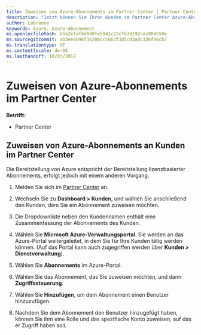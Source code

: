 ```yaml
---
title: Zuweisen von Azure-Abonnements im Partner Center | Partner Center
description: "Jetzt können Sie Ihren Kunden im Partner Center Azure-Abonnements zuweisen."
author: Labrenne
keywords: Azure, Azure-Abonnement
ms.openlocfilehash: b5a2e1afbd0d0fe5941c22cf67d192cec004559e
ms.sourcegitcommit: ab3ee8096f36206ccc663f3d5cd3adc336f86cb7
ms.translationtype: HT
ms.contentlocale: de-DE
ms.lasthandoff: 10/03/2017
---
```

# <a name="assign-azure-subscriptions-in-partner-center"></a>Zuweisen von Azure-Abonnements im Partner Center

**Betrifft:**

-  Partner Center
 
## <a name="assign-azure-subcriptions-to-your-customers-in-partner-center"></a>Zuweisen von Azure-Abonnements an Kunden im Partner Center

Die Bereitstellung von Azure entspricht der Bereitstellung lizenzbasierter Abonnements, erfolgt jedoch mit einem anderen Vorgang.
 
1. Melden Sie sich im [Partner Center](https://na01.safelinks.protection.outlook.com/?url=https%3A%2F%2Fpartnercenter.microsoft.com%2F&data=02%7C01%7Cv-keimag%40microsoft.com%7C6f107d2337fa483b078e08d4efba2d13%7C72f988bf86f141af91ab2d7cd011db47%7C1%7C0%7C636397030307982666&sdata=jViWaoT04hVO10MpiduZoNV95Iv%2B4RX3wpVd028RHSU%3D&reserved=0) an.

2. Wechseln Sie zu **Dashboard > Kunden**, und wählen Sie anschließend den Kunden, dem Sie ein Abonnement zuweisen möchten.

3. Die Dropdownliste neben den Kundennamen enthält eine Zusammenfassung der Abonnements des Kunden.

4. Wählen Sie **Microsoft Azure-Verwaltungsportal**. Sie werden an das Azure-Portal weitergeleitet, in dem Sie für Ihre Kunden tätig werden können. (Auf das Portal kann auch zugegriffen werden über **Kunden > Dienstverwaltung**).

5. Wählen Sie **Abonnements** im Azure-Portal.

6. Wählen Sie das Abonnement, das Sie zuweisen möchten, und dann **Zugriffssteuerung**.

7. Wählen Sie **Hinzufügen**, um dem Abonnement einen Benutzer hinzuzufügen. 

8. Nachdem Sie dem Abonnement den Benutzer hinzugefügt haben, können Sie ihm eine Rolle und das spezifische Konto zuweisen, auf das er Zugriff haben soll. 


